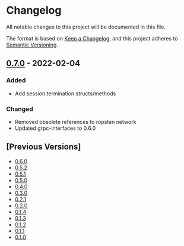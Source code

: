 # Changelog
All notable changes to this project will be documented in this file.

The format is based on [Keep a Changelog](https://keepachangelog.com/en/1.0.0/),
and this project adheres to [Semantic Versioning](https://semver.org/spec/v2.0.0.html).

## [0.7.0] - 2022-02-04

### Added

- Add session termination structs/methods

### Changed

- Removed obsolete references to ropsten network
- Updated grpc-interfaces to 0.6.0

## [Previous Versions]

- [0.6.0]
- [0.5.2]
- [0.5.1]
- [0.5.0]
- [0.4.0]
- [0.3.0]
- [0.2.1]
- [0.2.0]
- [0.1.4]
- [0.1.3]
- [0.1.2]
- [0.1.1]
- [0.1.0]

[0.7.0]: https://github.com/cartesi/arbitration-dlib/releases/tag/v0.7.0
[0.6.0]: https://github.com/cartesi/arbitration-dlib/releases/tag/v0.6.0
[0.5.2]: https://github.com/cartesi/arbitration-dlib/releases/tag/v0.5.2
[0.5.1]: https://github.com/cartesi/arbitration-dlib/releases/tag/v0.5.1
[0.5.0]: https://github.com/cartesi/arbitration-dlib/releases/tag/v0.5.0
[0.4.0]: https://github.com/cartesi/arbitration-dlib/releases/tag/v0.4.0
[0.3.0]: https://github.com/cartesi/arbitration-dlib/releases/tag/v0.3.0
[0.2.1]: https://github.com/cartesi/arbitration-dlib/releases/tag/v0.2.1
[0.2.0]: https://github.com/cartesi/arbitration-dlib/releases/tag/v0.2.0
[0.1.4]: https://github.com/cartesi/arbitration-dlib/releases/tag/v0.1.4
[0.1.3]: https://github.com/cartesi/arbitration-dlib/releases/tag/v0.1.3
[0.1.2]: https://github.com/cartesi/arbitration-dlib/releases/tag/v0.1.2
[0.1.1]: https://github.com/cartesi/arbitration-dlib/releases/tag/v0.1.1
[0.1.0]: https://github.com/cartesi/arbitration-dlib/releases/tag/v0.1.0

